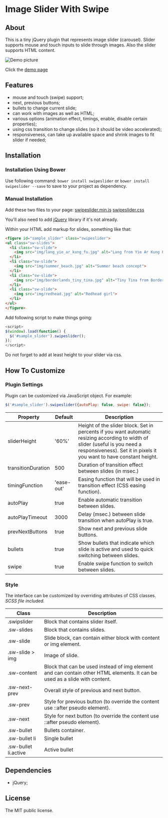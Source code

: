# Image Slider With Swipe

## About

This is a tiny jQuery plugin that represents image slider (carousel). Slider supports mouse and touch inputs to slide through images. Also the slider supports HTML content.

![Demo picture](http://alexemashev.github.io/swipeslider/img/small_demo.gif)

Click the [demo page](http://alexemashev.github.io/swipeslider/)

## Features

- mouse and touch (swipe) support;
- next, previous buttons;
- bullets to change current slide;
- can work with images as well as HTML;
- various options (animation effect, timings, enable, disable certain properties);
- using css transition to change slides (so it should be video accelerated);
- responsiveness, can take up available space and shrink images to fit slider if needed;

## Installation

### Installation Using Bower

Use following command:
`bower install swipeslider`
or
`bower install swipeslider --save`
to save to your project as dependency.


### Manual Installation

Add these two files to your page:
[swipeslider.min.js](http://alexemashev.github.io/swipeslider/dist/swipeslider.min.js)
[swipeslider.css](http://alexemashev.github.io/swipeslider/dist/swipeslider.css)

You'll also need to add [jQuery](http://jquery.com/) library if it's not already.

Within your HTML add markup for slides, something like that:

```HTML
<figure id="sample_slider" class="swipeslider">
<ul class="sw-slides">
  <li class="sw-slide">
    <img src="img/lang_yie_ar_kung_fu.jpg" alt="Lang from Yie Ar Kung Fu">
  </li>
  <li class="sw-slide">
    <img src="img/summer_beach.jpg" alt="Summer beach concept">
  </li>
  <li class="sw-slide">
    <img src="img/borderlands_tiny_tina.jpg" alt="Tiny Tina from Borderlands 2">
  </li>
  <li class="sw-slide">
    <img src="img/redhead.jpg" alt="Redhead girl">
  </li>
</ul>
</figure>
```

Add following script to make things going:

```JavaScript
<script>
$(window).load(function() {
  $('#sample_slider').swipeslider();
});
</script>
```

Do not forget to add at least height to your slider via css.

## How To Customize

### Plugin Settings

Plugin can be customized via JavaScript object. For example:

```JavaScript
$('#sample_slider').swipeslider({autoPlay: false, swipe: false});
```

| Property         | Default   | Description                                                                       |
|------------------|-----------|----------------------------------------------------------------------------------|
|sliderHeight|'60%'       |Height of the slider block. Set in percents if you want automatic resizing according to width of slider (useful is you need a responsiveness). Set it in pixels it you want to have constant height.|
|transitionDuration|500       |Duration of transition effect between slides (in msec.)|
|timingFunction    |'ease-out'|Easing function that will be used in transition effect (CSS easing function).|
|autoPlay          |true      |Enable automatic transition between slides.|
|autoPlayTimeout   |3000      |Delay (msec.) between slide transition when autoPlay is true.|
|prevNextButtons   |true      |Show next and previous slide buttons.|
|bullets           |true      |Show bullets that indicate which slide is active and used to quick switching between slides.|
|swipe             |true      |Enable swipe function to switch between slides.|

### Style

The interface can be customized by overriding attributes of CSS classes. *SCSS file included.*

| Class | Description |
|--------|--------|
|.swipslider |Block that contains slider itself.|
|.sw-slides |Block that contains slides.|
|.sw-slide |Slide block, can contain either block with content or img element.|
|.sw-slide > img |Image of slide.|
|.sw-content |Block that can be used instead of img element and can contain other HTML elements. It can be used as a slide with content.|
|.sw-next-prev  |Overall style of previous and next button.|
|.sw-prev  |Style for previous button (to override the content use ::after pseudo element).|
|.sw-next  |Style for next button (to override the content use ::after pseudo element).|
|.sw-bullet  |Bullets container.|
|.sw-bullet li  |Single bullet|
|.sw-bullet li.active  |Active bullet|

## Dependencies

- jQuery;

## License

The MIT public license.
